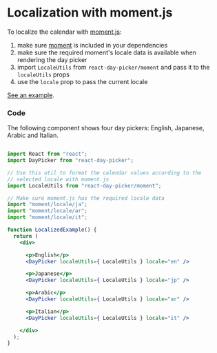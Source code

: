 # Localization with moment.js

To localize the calendar with [moment.js](http://www.momentjs.com):

1. make sure [moment](https://www.npmjs.com/package/moment) is included in your dependencies
2. make sure the required moment's locale data is available when rendering the day picker
3. import `LocaleUtils` from `react-day-picker/moment` and pass it to the `localeUtils` props
4. use the `locale` prop to pass the current locale

[See an example](http://www.gpbl.org/react-day-picker/examples/#localized).

### Code

The following component shows four day pickers: English, Japanese, Arabic and Italian.

```jsx

import React from "react";
import DayPicker from "react-day-picker";

// Use this util to format the calendar values according to the
// selected locale with moment.js
import LocaleUtils from "react-day-picker/moment";

// Make sure moment.js has the required locale data
import "moment/locale/ja";
import "moment/locale/ar";
import "moment/locale/it";

function LocalizedExample() {
  return (
    <div>

      <p>English</p>
      <DayPicker localeUtils={ LocaleUtils } locale="en" />

      <p>Japanese</p>
      <DayPicker localeUtils={ LocaleUtils } locale="jp" />

      <p>Arabic</p>
      <DayPicker localeUtils={ LocaleUtils } locale="ar" />

      <p>Italian</p>
      <DayPicker localeUtils={ LocaleUtils } locale="it" />

    </div>
  );
}
```
